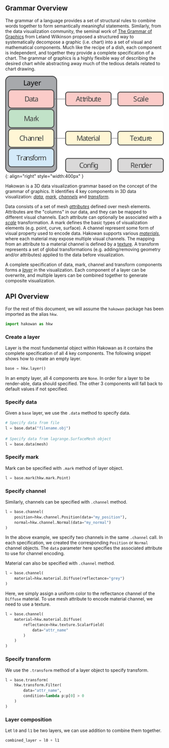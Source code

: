 ## Grammar Overview

The grammar of a language provides a set of structural rules to combine words
together to form semantically meaningful statements. Similarly, from the data
visualization community, the seminal work of [The Grammar of
Graphics](https://link.springer.com/book/10.1007/0-387-28695-0) from Leland
Wilkinson proposed a structured way to systematically decompose a graphic (i.e.
chart) into a set of visual and mathematical components. Much like the recipe
of a dish, each component is independent, and together they provide a complete
specification of a chart. The grammar of graphics is a highly flexible
way of describing the desired chart while abstracting away much of the tedious
details related to chart drawing.

![Grammar overview](../images/grammar_overview.svg){: align="right" style="width:400px" }

Hakowan is a 3D data visualization grammar based on the concept of the grammar of graphics. It
identifies 4 key components in 3D data visualization: [_data_](data.md), [_mark_](mark.md),
[_channels_](channel.md) and [_transform_](transform.md).

Data consists of a set of mesh [_attributes_](attribute.md) defined over mesh elements. Attributes
are the "columns" in our data, and they can be mapped to different visual channels. Each attribute
can optionally be associated with a [_scale_](scale.md) transformation. A mark defines the basic
types of visualization elements (e.g. point, curve, surface). A channel represent some form of
visual property used to encode data. Hakowan supports various [_materials_](material.md), where each
material may expose multiple visual channels. The mapping from an attribute to a material channel is
defined by a [texture](texture.md). A transform represents a set of global transformations (e.g.
adding/removing geometry and/or attributes) applied to the data before visualization.

A complete specification of data, mark, channel and transform components forms a [_layer_](layer.md) in the visualization.
Each component of a layer can be overwrite, and multiple layers can be combined together to generate
composite visualization.


## API Overview

For the rest of this document, we will assume the `hakowan` package has been imported as the alias `hkw`.

```py
import hakowan as hkw
```

### Create a layer

Layer is the most fundamental object within Hakowan as it contains the complete
specification of all 4 key components. The following snippet shows how to
create an empty layer.

```py
base = hkw.layer()
```

In an empty layer, all 4 components are `None`. In order for a layer to be render-able, data should
specified. The other 3 components will fall back to default values if not specified.


### Specify data

Given a `base` layer, we use the `.data` method to specify data.

```py
# Specify data from file
l = base.data("filename.obj")

# Specify data from lagrange.SurfaceMesh object
l = base.data(mesh)
```

### Specify mark

Mark can be specified with `.mark` method of layer object.

```py
l = base.mark(hkw.mark.Point)
```

### Specify channel

Similarly, channels can be specified with `.channel` method.

```py
l = base.channel(
    position=hkw.channel.Position(data="my_position"),
    normal=hkw.channel.Normal(data="my_normal")
)
```

In the above example, we specify two channels in the same `.channel` call.
In each specification, we created the corresponding `Position` or `Normal` channel objects.
The `data` parameter here specifies the associated attribute to use for channel encoding.

Material can also be specified with `.channel` method.

```py
l = base.channel(
    material=hkw.material.Diffuse(reflectance="grey")
)
```

Here, we simply assign a uniform color to the reflectance channel of the `Diffuse` material.
To use mesh attribute to encode material channel, we need to use a texture.

```py
l = base.channel(
    material=hkw.material.Diffuse(
        reflectance=hkw.texture.ScalarField(
            data="attr_name"
        )
    )
)
```

### Specify transform

We use the `.transform` method of a layer object to specify transform.

```py
l = base.transform(
    hkw.transform.Filter(
        data="attr_name",
        condition=lambda p:p[0] > 0
    )
)
```

### Layer composition

Let `l0` and `l1` be two layers, we can use addition to combine them together.

```py
combined_layer = l0 + l1
```
